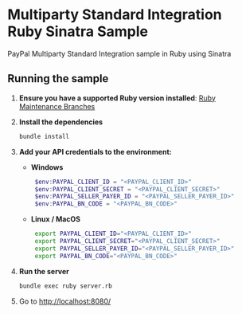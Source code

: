 # Multiparty Standard Integration Ruby Sinatra Sample

PayPal Multiparty Standard Integration sample in Ruby using Sinatra

## Running the sample

1. **Ensure you have a supported Ruby version installed**: [Ruby Maintenance Branches](https://www.ruby-lang.org/en/downloads/branches/)

1. **Install the dependencies**

   ```bash
   bundle install
   ```

1. **Add your API credentials to the environment:**

   - **Windows**

     ```powershell
      $env:PAYPAL_CLIENT_ID = "<PAYPAL_CLIENT_ID>"
      $env:PAYPAL_CLIENT_SECRET = "<PAYPAL_CLIENT_SECRET>"
      $env:PAYPAL_SELLER_PAYER_ID = "<PAYPAL_SELLER_PAYER_ID>"
      $env:PAYPAL_BN_CODE = "<PAYPAL_BN_CODE>"
     ```

   - **Linux / MacOS**

     ```bash
      export PAYPAL_CLIENT_ID="<PAYPAL_CLIENT_ID>"
      export PAYPAL_CLIENT_SECRET="<PAYPAL_CLIENT_SECRET>"
      export PAYPAL_SELLER_PAYER_ID="<PAYPAL_SELLER_PAYER_ID>"
      export PAYPAL_BN_CODE="<PAYPAL_BN_CODE>"
     ```

1. **Run the server**

   ```bash
   bundle exec ruby server.rb
   ```

1. Go to [http://localhost:8080/](http://localhost:8080/)
